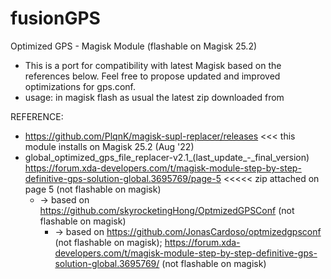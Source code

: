 # fusionGPS

Optimized GPS - Magisk Module (flashable on Magisk 25.2)

- This is a port for compatibility with latest Magisk based on the references below. Feel free to propose updated and improved optimizations for gps.conf.
- usage: in magisk flash as usual the latest zip downloaded from <releases>

REFERENCE:
- https://github.com/PlqnK/magisk-supl-replacer/releases <<< this module installs on Magisk 25.2 (Aug '22)
- global_optimized_gps_file_replacer-v2.1_(last_update_-_final_version)
https://forum.xda-developers.com/t/magisk-module-step-by-step-definitive-gps-solution-global.3695769/page-5 <<<<< zip attached on page 5 (not flashable on magisk)
	- -> based on https://github.com/skyrocketingHong/OptmizedGPSConf (not flashable on magisk)
		- -> based on https://github.com/JonasCardoso/optmizedgpsconf (not flashable on magisk);  https://forum.xda-developers.com/t/magisk-module-step-by-step-definitive-gps-solution-global.3695769/ (not flashable on magisk)
